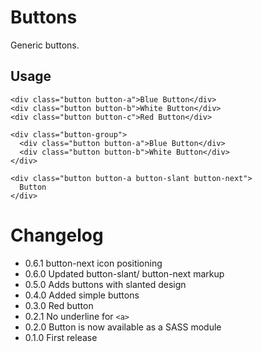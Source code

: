 # Buttons
Generic buttons.

## Usage

    <div class="button button-a">Blue Button</div>
    <div class="button button-b">White Button</div>
    <div class="button button-c">Red Button</div>

    <div class="button-group">
      <div class="button button-a">Blue Button</div>
      <div class="button button-b">White Button</div>
    </div>

    <div class="button button-a button-slant button-next">
      Button
    </div>


# Changelog
- 0.6.1 button-next icon positioning
- 0.6.0 Updated button-slant/ button-next markup
- 0.5.0 Adds buttons with slanted design
- 0.4.0 Added simple buttons
- 0.3.0 Red button
- 0.2.1 No underline for `<a>`
- 0.2.0 Button is now available as a SASS module
- 0.1.0 First release
